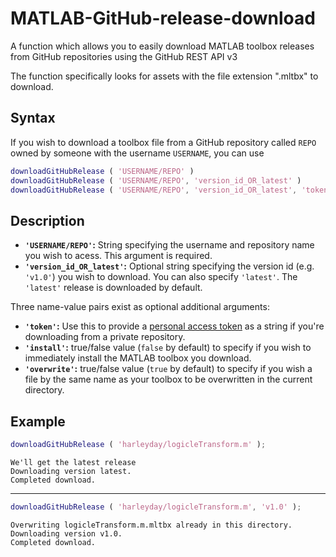 # MATLAB-GitHub-release-download
A function which allows you to easily download MATLAB toolbox releases from GitHub repositories using the GitHub REST API v3

The function specifically looks for assets with the file extension ".mltbx" to download.

## Syntax

If you wish to download a toolbox file from a GitHub repository called `REPO` owned by someone with the username `USERNAME`, you can use

```MATLAB
downloadGitHubRelease ( 'USERNAME/REPO' )
downloadGitHubRelease ( 'USERNAME/REPO', 'version_id_OR_latest' )
downloadGitHubRelease ( 'USERNAME/REPO', 'version_id_OR_latest', 'token', PERSONAL_ACESS_TOKEN, 'install', true/false, 'overwrite', true/false )
```

## Description

- **`'USERNAME/REPO'`:** String specifying the username and repository name you wish to acess. This argument is required.
- **`'version_id_OR_latest'`:** Optional string specifying the version id (e.g. `'v1.0'`) you wish to download. You can also specify `'latest'`. The `'latest'` release is downloaded by default.

Three name-value pairs exist as optional additional arguments:
- **`'token'`:** Use this to provide a [personal access token](https://github.com/settings/tokens) as a string if you're downloading from a private repository.
- **`'install'`:** true/false value (`false` by default) to specify if you wish to immediately install the MATLAB toolbox you download.
- **`'overwrite'`:** true/false value (`true` by default) to specify if you wish a file by the same name as your toolbox to be overwritten in the current directory.

## Example

```MATLAB
downloadGitHubRelease ( 'harleyday/logicleTransform.m' );
```

```
We'll get the latest release
Downloading version latest.
Completed download.
```

---

```MATLAB
downloadGitHubRelease ( 'harleyday/logicleTransform.m', 'v1.0' );
```

```
Overwriting logicleTransform.m.mltbx already in this directory.
Downloading version v1.0.
Completed download.
```
